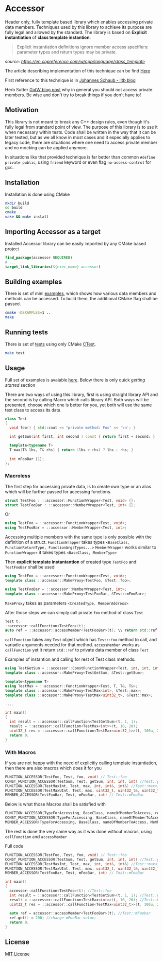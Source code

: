 
# Accessor
Header only, fully template based library which enables accessing private data members. Techniques used by this library to achieve its  purpose are fully legal and allowed by the standard. 
The library is based on __Explicit instantiation__ of __class template instantion__.

>Explicit instantiation definitions ignore member access specifiers: parameter types and return types may be private.

_source: https://en.cppreference.com/w/cpp/language/class_template_

The article describing implementation of this technique can be find [Here](https://github.com/insooth/insooth.github.io/blob/master/accessing-private-members.md)

First reference to this technique is in [Johannes Schaub - litb blog](http://bloglitb.blogspot.com/2010/07/access-to-private-members-thats-easy.html?m=1)

Herb Sutter [GotW blog post](http://www.gotw.ca/gotw/076.htm) why in general you should not access private members. Be wise and don't try to break things if you don't have to!

## Motivation

This library is not meant to break any C++ design rules, even though it's fully legal from standard point of view. The purpose of this library is to use it when necessary within tests. Code shall be written in the way that it can be later tested, but as we all know in most cases and it especially applies to legacy code, there are situations where one need to access private member and no mocking can be applied anymore.

In situations like that provided technique is far better than common `#define private public`, using `friend` keyword or even flag `no-access-control` for gcc. 

## Installation

Installation is done using CMake
```sh
mkdir build
cd build
cmake ..
make && make install
```

## Importing Accessor as a target

Installed Accessor library can be easily imported by any CMake based project
```cmake
find_package(accessor REQUIRED)
# ...
target_link_libraries(${exec_name} accessor)
```

## Building examples

There is set of mini [examples](https://github.com/hliberacki/cpp-member-accessor/tree/master/examples), which shows how various data members and methods can be accessed. To build them, the additional CMake flag shall be passed.

```sh
cmake -DEXAMPLES=1 ..
make
```

## Running tests

There is set of [tests](https://github.com/hliberacki/cpp-member-accessor/tree/master/tests) using only CMake [CTest](https://cmake.org/cmake/help/v3.0/manual/ctest.1.html).

```sh
make test
```
## Usage

Full set of examples is avaiable [here](https://github.com/hliberacki/cpp-member-accessor/tree/master/examples). Below there is only quick _getting started_ section

There are two ways of using this library, first is using straight library API and the second is by calling Macro which calls library API. 
Both ways will be presented, choose which one is better for you, yet both will use the same test class to access its data.

```cpp
class Test
{
  void foo() { std::cout << "private method: Foo" << '\n'; }

  int getSum(int first, int second ) const { return first + second; }

  template<typename T>
  T max(T& lhs, T& rhs) { return (lhs > rhs) ? lhs : rhs; }
  
  int mFooBar {1};
};
```

### Macroless

The first step for accessing private data, is to create own type or an alias which will be further passed for accessing functions.

```cpp
struct TestFoo : ::accessor::FunctionWrapper<Test, void> {};
struct TestFooBar : ::accessor::MemberWrapper<Test, int> {};
```
Or
```cpp
using TestFoo = ::accessor::FunctionWrapper<Test, void>;
using TestFooBar = ::accessor::MemberWrapper<Test, int>;
```

Accessing multiple members with the same type is only possible with the definition of a struct.
`FunctionWrapper` takes types `<BaseClass, FunctionReturnType, FunctionArgsTypes...>`
`MemberWrapper` works similar to `FunctionWrapper` it takes types `<BaseClass, MemberType>`

Then __explicit template instantantion__ of created type `TestFoo` and `TestFooBar` shall be used 

```cpp
using TestFoo = ::accessor::FunctionWrapper<Test, void>;
template class ::accessor::MakeProxy<TestFoo, &Test::foo>;

using TestFooBar = ::accessor::MemberWrapper<Test, int>;
template class ::accessor::MakeProxy<TestFooBar, &Test::mFooBar>;
```

`MakeProxy` takes as parameters `<CreatedType, MemberAddress>`

After those steps we can simply call private `foo` method of class `Test`

```cpp
Test t;
::accessor::callFunction<TestFoo>(t);
auto ref = ::accessor::accessMember<TestFooBar>(t); \\ return std::ref(Test::mFooBar)
```

`callFunction` takes any `Test` object which has `Test::foo` method to call, and variadic arguments needed for that method.
`accessMember` works as `callFunction` yet it return `std::ref` to private data member of class `Test`

Examples of instantion and calling for rest of Test class methods.

```cpp
using TestGetSum = ::accessor::ConstFunctionWrapper<Test, int, int, int>;
template class ::accessor::MakeProxy<TestGetSum, &Test::getSum>;

template<typename T>
using TestMax = ::accessor::FunctionWrapper<Test, T, T&, T&>;
template class ::accessor::MakeProxy<TestMax<int>, &Test::max>;
template class ::accessor::MakeProxy<TestMax<uint32_t>, &Test::max>;

....

int main()
{
  int result = ::accessor::callFunction<TestGetSum>(t, 1, 1);
  result = ::accessor::callFunction<TestMax<int>>(t, 10, 20);
  uint32_t res = ::accessor::callFunction<TestMax<uint32_t>>(t, 100u, 200u);
  return 0;
}
```

### With Macros

If you are not happy with the need of explicitly calling template instantiation, then there are also macros which does it for you

```cpp
FUNCTION_ACCESSOR(TestFoo, Test, foo, void) // Test::foo
CONST_FUNCTION_ACCESSOR(TestSum, Test, getSum, int, int, int) //Test::getSum
FUNCTION_ACCESSOR(TestMaxInt, Test, max, int, int&, int&) //Test::max<int>
FUNCTION_ACCESSOR(TestMaxUInt, Test, max, uint32_t, uint32_t&, uint32_t&) //Test::max<uint32_t>
MEMBER_ACCESSOR(TestFooBar, Test, mFooBar, int) // Test::mFooBar
```

Below is what those Macros shall be satisfied with

```cpp
FUNCTION_ACCESSOR(TypeForAccessing, BaseClass, nameOfMemberToAccess, returnType, functionArgumentTypes...)
CONST_FUNCTION_ACCESSOR(TypeForAccessing, BaseClass, nameOfMemberToAccess, returnType, functionArgumentTypes...)
MEMBER_ACCESSOR(TypeForAccessing, BaseClass, nameOfMemberToAccess, MemberType)
```

The rest is done the very same way as it was done without macros, using `callFunction` and `accessMember`

Full code

```cpp
FUNCTION_ACCESSOR(TestFoo, Test, foo, void) // Test::foo
CONST_FUNCTION_ACCESSOR(TestSum, Test, getSum, int, int, int) //Test::getSum
FUNCTION_ACCESSOR(TestMaxInt, Test, max, int, int&, int&) //Test::max<int>
FUNCTION_ACCESSOR(TestMaxUInt, Test, max, uint32_t, uint32_t&, uint32_t&) //Test::max<uint32_t>
MEMBER_ACCESSOR(TestFooBar, Test, mFooBar, int) // Test::mFooBar

int main()
{
  accessor::callFunction<TestFoo>(t); //Test::foo
  int result = ::accessor::callFunction<TestGetSum>(t, 1, 1); //Test::getSum
  result = ::accessor::callFunction<TestMax<int>>(t, 10, 20); //Test::max<int>
  uint32_t res = ::accessor::callFunction<TestMax<uint32_t>>(t, 100u, 200u); //Test::max<uint32_t>
  
  auto ref = accessor::accessMember<TestFooBar>(t); //Test::mFoobar
  ref.get() = 200; //change mFooBar value;
  return 0;
}
```

## License

[MIT License](https://github.com/hliberacki/cpp-member-accessor/blob/master/LICENSE)
